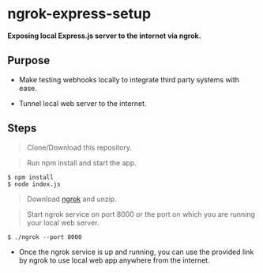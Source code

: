 # ngrok-express-setup

**Exposing local Express.js server to the internet via ngrok.**


## Purpose 

* Make testing webhooks locally to integrate third party systems with ease.

* Tunnel local web server to the internet.


## Steps

> Clone/Download this repository.

> Run npm install and start the app.

```shell
$ npm install
$ node index.js
```

> Download [ngrok](https://ngrok.com/download) and unzip.

> Start ngrok service on port 8000 or the port on which you are running your local web server.

```shell
$ ./ngrok --port 8000
```

- Once the ngrok service is up and running, you can use the provided link by ngrok to use local web app anywhere from the internet. 


